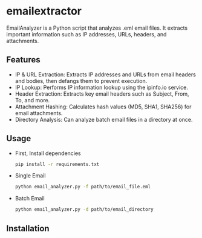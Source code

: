 # emailextractor

EmailAnalyzer is a Python script that analyzes .eml email files. It extracts important information such as IP addresses, URLs, headers, and attachments.

## Features
- IP & URL Extraction: Extracts IP addresses and URLs from email headers and bodies, then defangs them to prevent execution.
- IP Lookup: Performs IP information lookup using the ipinfo.io service.
- Header Extraction: Extracts key email headers such as Subject, From, To, and more.
- Attachment Hashing: Calculates hash values (MD5, SHA1, SHA256) for email attachments.
- Directory Analysis: Can analyze batch email files in a directory at once.

## **Usage**
- First, Install dependencies
  ```sh
  pip install -r requirements.txt
  ```
- Single Email
  ```sh
  python email_analyzer.py -f path/to/email_file.eml
  ```
- Batch Email
  ```sh
  python email_analyzer.py -d path/to/email_directory
  ```

## **Installation**
